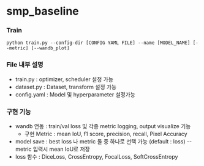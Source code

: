 # smp_baseline

### Train
```
python train.py --config-dir [CONFIG YAML FILE] --name [MODEL_NAME] [--metric] [--wandb_plot]
```

### File 내부 설명
* train.py : optimizer, scheduler 설정 가능
* dataset.py : Dataset, transform 설정 가능
* config.yaml : Model 및 hyperparameter 설정가능

### 구현 기능
* wandb 연동 : train/val loss 및 각종 metric logging, output visualize 기능
  * 구현 Metric : mean IoU, f1 score, precision, recall, Pixel Accuracy
* model save : best loss 나 metric 둘 중 하나로 선택 가능 (default : loss) --metric 입력시 mean IoU로 저장
* loss 함수 : DiceLoss, CrossEntropy, FocalLoss, SoftCrossEntropy
